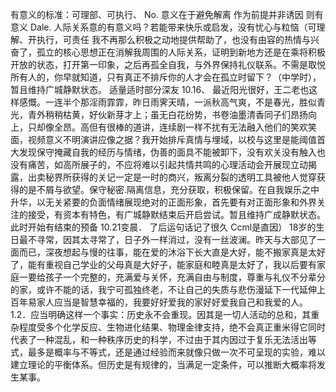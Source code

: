 有意义的标准：可理部、可执行、
No.
意义在于避免解离
作为前提并非诱因
则有意义
Dale.
人际关系意的有意义吗？若能带来快乐或启发，没有忧心与粒恼（可理解、开执行，可责任
我不再那么积极之动地提供帮助了，也没有由容的热情与兴奋了，孤立的核心思想正在消解我周围的人际关系，证明到新地方还是在乘将积极开放的状态，打开第一印象，之后再孤全自我，与外界保持礼仪联系。不需是取悦所有人的，你早就知道，只有真正不排斥你的人才会在孤立时留下？（中学时），暂且维持广城静默状态。
适量适时部分深友
10.16、
最近阳光很好，王二老也这样感慨。一连半个那淫雨霏霏，昨日雨霁天晴，一派秋高气爽，不是春光，胜似青光，青外稍稍枯黄，好伙新芽才上；虽无白花纷势，书卷油墨清香同子们昂扬向上，只却像全昂。高但有很棒的道讲，连续剧一样不扰有无法融入他们的笑欢笑面，视频意义不明演讲应像之据？我开始排斥真情与埋域，以校与这里是能阈值首大发现保守掩藏自我的经历与情绪，伪善的面具不能被卸下，没有欢关没有触入也没有痛苦，如高所展子的，不应将难以引起共情共鸣的心理活动会开展现立动揭露，出卖秘界所获得的关记一定是一时的商兴，叛离分裂的透明工具被他人觉穿获得的是不屑与欲望。保守秘密.隔离信息，充分获取，积极保留。在自我娱乐之中升华，以无关紧要的负面情绪展现绝对的正面形象，首先要有对正面形象和外界关注的接受，有资本有特色，有广城静默结束后开启尝试。暂且维持广成静默状态。此时开始有结束的预备
10.21变晨．
了后运句话记了很久
Ccml是直因）
18岁的生日最不寻常，因其太寻常了，日子外一样消过，没有一丝波澜。昨天与大部见了一面而已，深夜想起与慢的往事，能在爱的沐浴下长大直是大好，能不搬家真是太好了，能有重视自己学业的父母真是大好子，能家庭和睦真是太好了，我以后要有家庭一要给孩子一个完整的，充满爱与关怀，充满自由与制度，尊重与礼仪不分辈分的家，或许不能的话，我宁可孤独终老，不让自己的失质与悲伤漫延下一代延伸上百年易家人应当是智慧幸福的，我要好好爱我的家好好爱我自己和我爱的人。
1.2．应当明确这样一个事实：历史永不会重现。因其是一切人活动的总和，其重杂程度受多个化学反应、生物进化结果、物理金律支持，绝不会真正重米得它同时代表了一种混乱，和一种秩序历史的科学，不过由于其内因过于复乐无法活出等式，最多是概率与不等式，还是通过经验而来就像只做一次不可呈现的实验，难以建立理论的平衡体系。但历史是有规律的，当满足一定条件，可以推断大概率将发生某事。
